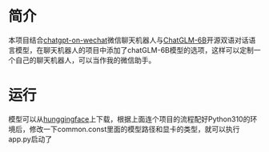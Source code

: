 # 简介
本项目结合[chatgpt-on-wechat](https://github.com/zhayujie/chatgpt-on-wechat)微信聊天机器人与[ChatGLM-6B](https://github.com/THUDM/ChatGLM-6B)开源双语对话语言模型，在聊天机器人的项目中添加了chatGLM-6B模型的选项，这样可以定制一个自己的聊天机器人，可以当作我的微信助手。

# 运行
模型可以从[hunggingface](https://huggingface.co/THUDM/chatglm-6b)上下载，根据上面连个项目的流程配好Python310的环境后，修改一下common.const里面的模型路径和显卡的类型，就可以执行app.py启动了